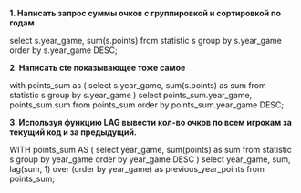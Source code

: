 **1. Написать запрос суммы очков с группировкой и сортировкой по годам**

select s.year_game, sum(s.points) 
from statistic s 
group by s.year_game 
order by s.year_game DESC;

**2. Написать cte показывающее тоже самое**

with points_sum as (
    select s.year_game, sum(s.points) as sum from statistic s group by s.year_game
)
select points_sum.year_game, points_sum.sum from points_sum order by points_sum.year_game DESC;

**3. Используя функцию LAG вывести кол-во очков по всем игрокам за текущий код и за предыдущий.**

WITH points_sum AS (
	select year_game, sum(points) as sum from statistic s group by year_game order by year_game DESC
) 
select year_game, sum, lag(sum, 1) over (order by year_game) as previous_year_points from points_sum;
